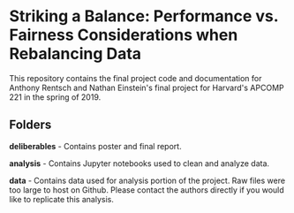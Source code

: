 # Striking a Balance: Performance vs. Fairness Considerations when Rebalancing Data

This repository contains the final project code and documentation for Anthony Rentsch and Nathan Einstein's final project for Harvard's APCOMP 221 in the spring of 2019.

## Folders

**deliberables** - Contains poster and final report.

**analysis** - Contains Jupyter notebooks used to clean and analyze data.

**data** - Contains data used for analysis portion of the project. Raw files were too large to host on Github. Please contact the authors directly if you would like to replicate this analysis.
